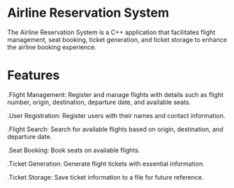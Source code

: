 # Airline Reservation System
The Airline Reservation System is a C++ application that facilitates flight management, seat booking, ticket generation, and ticket storage to enhance the airline booking experience.

# Features
.Flight Management: Register and manage flights with details such as flight number, origin, destination, departure date, and available seats.

.User Registration: Register users with their names and contact information.

.Flight Search: Search for available flights based on origin, destination, and departure date.

.Seat Booking: Book seats on available flights.

.Ticket Generation: Generate flight tickets with essential information.

.Ticket Storage: Save ticket information to a file for future reference.
